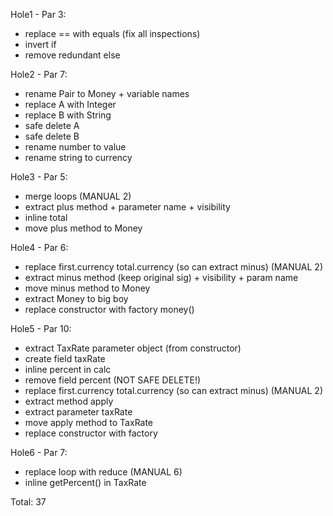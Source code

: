  Hole1 - Par 3:
  - replace == with equals (fix all inspections)
  - invert if
  - remove redundant else
   
 Hole2 - Par 7:
  - rename Pair to Money + variable names
  - replace A with Integer
  - replace B with String
  - safe delete A
  - safe delete B
  - rename number to value
  - rename string to currency
 
 Hole3 - Par 5:
 - merge loops (MANUAL 2)
 - extract plus method + parameter name + visibility
 - inline total
 - move plus method to Money

 Hole4 - Par 6:
 - replace first.currency total.currency (so can extract minus) (MANUAL 2)
 - extract minus method (keep original sig) + visibility + param name
 - move minus method to Money
 - extract Money to big boy
 - replace constructor with factory money()

 Hole5 - Par 10:
 - extract TaxRate parameter object (from constructor)
 - create field taxRate
 - inline percent in calc
 - remove field percent (NOT SAFE DELETE!)
 - replace first.currency total.currency (so can extract minus) (MANUAL 2)
 - extract method apply
 - extract parameter taxRate
 - move apply method to TaxRate
 - replace constructor with factory

 Hole6 - Par 7:
 - replace loop with reduce (MANUAL 6)
 - inline getPercent() in TaxRate

Total: 37

